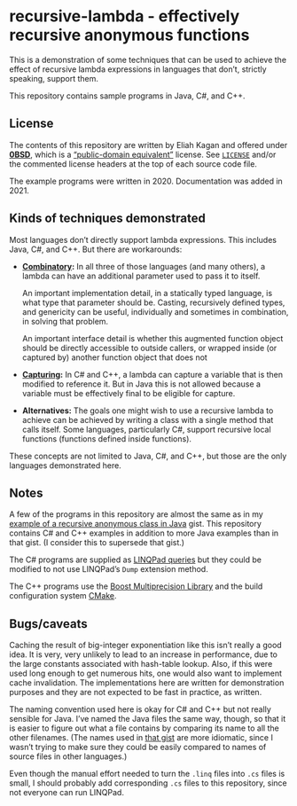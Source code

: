 <!--
  Copyright (c) 2021 Eliah Kagan

  Permission to use, copy, modify, and/or distribute this software for any
  purpose with or without fee is hereby granted.

  THE SOFTWARE IS PROVIDED "AS IS" AND THE AUTHOR DISCLAIMS ALL WARRANTIES WITH
  REGARD TO THIS SOFTWARE INCLUDING ALL IMPLIED WARRANTIES OF MERCHANTABILITY
  AND FITNESS. IN NO EVENT SHALL THE AUTHOR BE LIABLE FOR ANY SPECIAL, DIRECT,
  INDIRECT, OR CONSEQUENTIAL DAMAGES OR ANY DAMAGES WHATSOEVER RESULTING FROM
  LOSS OF USE, DATA OR PROFITS, WHETHER IN AN ACTION OF CONTRACT, NEGLIGENCE OR
  OTHER TORTIOUS ACTION, ARISING OUT OF OR IN CONNECTION WITH THE USE OR
  PERFORMANCE OF THIS SOFTWARE.
-->

# recursive-lambda - effectively recursive anonymous functions

This is a demonstration of some techniques that can be used to achieve the
effect of recursive lambda expressions in languages that don&rsquo;t, strictly
speaking, support them.

This repository contains sample programs in Java, C#, and C++.

## License

The contents of this repository are written by Eliah Kagan and offered under
[**0BSD**](https://spdx.org/licenses/0BSD.html), which is a
[&ldquo;public-domain
equivalent&rdquo;](https://en.wikipedia.org/wiki/Public-domain-equivalent_license)
license. See [`LICENSE`](LICENSE) and/or the commented license headers at the
top of each source code file.

The example programs were written in 2020. Documentation was added in 2021.

## Kinds of techniques demonstrated

Most languages don&rsquo;t directly support lambda expressions. This includes
Java, C#, and C++. But there are workarounds:

- **[Combinatory](https://en.wikipedia.org/wiki/Fixed-point_combinator):** In
  all three of those languages (and many others), a lambda can have an
  additional parameter used to pass it to itself.

  An important implementation detail, in a statically typed language, is what
  type that parameter should be. Casting, recursively defined types, and
  genericity can be useful, individually and sometimes in combination, in
  solving that problem.

  An important interface detail is whether this augmented function object
  should be directly accessible to outside callers, or wrapped inside (or
  captured by) another function object that does not

- **[Capturing](https://en.wikipedia.org/wiki/Closure_(computer_programming)#Lexical_environment):**
  In C# and C++, a lambda can capture a variable that is then modified to
  reference it. But in Java this is not allowed because a variable must be
  effectively final to be eligible for capture.

- **Alternatives:** The goals one might wish to use a recursive lambda to
  achieve can be achieved by writing a class with a single method that calls
  itself. Some languages, particularly C#, support recursive local functions
  (functions defined inside functions).

These concepts are not limited to Java, C#, and C++, but those are the only
languages demonstrated here.

## Notes

A few of the programs in this repository are almost the same as in my [example
of a recursive anonymous class in
Java](https://gist.github.com/EliahKagan/f9afae7460b68a797415fa7be80fd307)
gist. This repository contains C# and C++ examples in addition to more Java
examples than in that gist. (I consider this to supersede that gist.)

The C# programs are supplied as [LINQPad queries](https://www.linqpad.net/) but
they could be modified to not use LINQPad&rsquo;s `Dump` extension method.

The C++ programs use the [Boost Multiprecision
Library](https://github.com/boostorg/multiprecision#boost-multiprecision-library)
and the build configuration system [CMake](https://cmake.org/).

## Bugs/caveats

Caching the result of big-integer exponentiation like this isn&rsquo;t really a
good idea. It is very, very unlikely to lead to an increase in performance, due
to the large constants associated with hash-table lookup. Also, if this were
used long enough to get numerous hits, one would also want to implement cache
invalidation. The implementations here are written for demonstration purposes
and they are not expected to be fast in practice, as written.

The naming convention used here is okay for C# and C++ but not really sensible
for Java. I&rsquo;ve named the Java files the same way, though, so that it is
easier to figure out what a file contains by comparing its name to all the
other filenames. (The names used in [that
gist](https://gist.github.com/EliahKagan/f9afae7460b68a797415fa7be80fd307) are
more idiomatic, since I wasn&rsquo;t trying to make sure they could be easily
compared to names of source files in other languages.)

Even though the manual effort needed to turn the `.linq` files into `.cs` files
is small, I should probably add corresponding `.cs` files to this repository,
since not everyone can run LINQPad.
